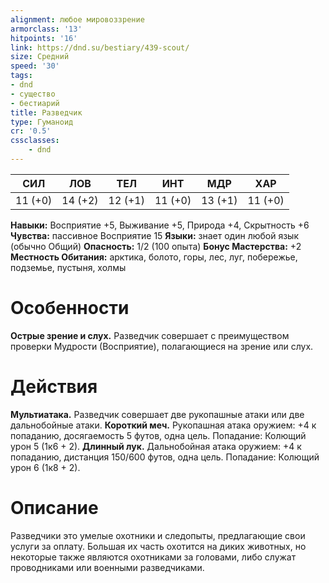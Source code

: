 ```yaml
---
alignment: любое мировоззрение
armorclass: '13'
hitpoints: '16'
link: https://dnd.su/bestiary/439-scout/
size: Средний
speed: '30'
tags:
- dnd
- существо
- бестиарий
title: Разведчик
type: Гуманоид
cr: '0.5'
cssclasses:
    - dnd
---
```



| СИЛ | ЛОВ | ТЕЛ | ИНТ | МДР | ХАР |
|---|---|---|---|---|---|
| 11 (+0) | 14 (+2) | 12 (+1) | 11 (+0) | 13 (+1) | 11 (+0) |
**Навыки:** Восприятие +5, Выживание +5, Природа +4, Скрытность +6
**Чувства:** пассивное Восприятие 15
**Языки:** знает один любой язык (обычно Общий)
**Опасность:** 1/2 (100 опыта)
**Бонус Мастерства:** +2
**Местность Обитания:** арктика, болото, горы, лес, луг, побережье, подземье, пустыня, холмы


# Особенности
**Острые зрение и слух.** Разведчик совершает с преимуществом проверки Мудрости (Восприятие), полагающиеся на зрение или слух.


# Действия
**Мультиатака.** Разведчик совершает две рукопашные атаки или две дальнобойные атаки.
**Короткий меч.** Рукопашная атака оружием: +4 к попаданию, досягаемость 5 футов, одна цель. Попадание: Колющий урон 5 (1к6 + 2).
**Длинный лук.** Дальнобойная атака оружием: +4 к попаданию, дистанция 150/600 футов, одна цель. Попадание: Колющий урон 6 (1к8 + 2).


# Описание
Разведчики это умелые охотники и следопыты, предлагающие свои услуги за оплату. Большая их часть охотится на диких животных, но некоторые также являются охотниками за головами, либо служат проводниками или военными разведчиками.